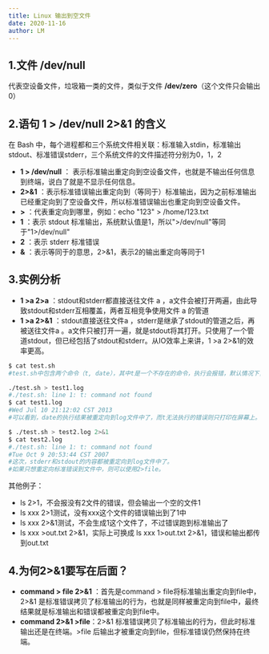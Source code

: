 ```yaml
---
title: Linux 输出到空文件
date: 2020-11-16
author: LM
---
```


## 1.文件 /dev/null 

代表空设备文件，垃圾箱一类的文件，类似于文件 **/dev/zero**（这个文件只会输出0）

## 2.语句 1 > /dev/null 2>&1 的含义

在 Bash 中，每个进程都和三个系统文件相关联：标准输入stdin，标准输出stdout、标准错误stderr，三个系统文件的文件描述符分别为0，1，2

- **1 > /dev/null** ： 表示标准输出重定向到空设备文件，也就是不输出任何信息到终端，说白了就是不显示任何信息。
- **2>&1** ：表示标准错误输出重定向到（等同于）标准输出，因为之前标准输出已经重定向到了空设备文件，所以标准错误输出也重定向到空设备文件。
- **>** ：代表重定向到哪里，例如：echo "123" > /home/123.txt
- **1** ：表示 stdout 标准输出，系统默认值是1，所以">/dev/null"等同于"1>/dev/null"
- **2** ：表示 stderr 标准错误
- **&** ：表示等同于的意思，2>&1，表示2的输出重定向等同于1

## 3.实例分析

- **1 >a 2>a** ：stdout和stderr都直接送往文件 a ，a文件会被打开两遍，由此导致stdout和stderr互相覆盖，两者互相竞争使用文件 a 的管道
- **1 >a 2>&1** ：stdout直接送往文件a ，stderr是继承了stdout的管道之后，再被送往文件a 。a文件只被打开一遍，就是stdout将其打开。只使用了一个管道stdout，但已经包括了stdout和stderr。从IO效率上来讲，1 >a 2>&1的效率更高。

```bash
$ cat test.sh
#test.sh中包含两个命令（t, date），其中t是一个不存在的命令，执行会报错，默认情况下，错误会输出到stderr。date则能正确执行，并且输出时间信息，默认输出到stdout

./test.sh > test1.log
#./test.sh: line 1: t: command not found
$ cat test1.log
#Wed Jul 10 21:12:02 CST 2013
#可以看到，date的执行结果被重定向到log文件中了，而t无法执行的错误则只打印在屏幕上。

$ ./test.sh > test2.log 2>&1
$ cat test2.log
#./test.sh: line 1: t: command not found
#Tue Oct 9 20:53:44 CST 2007
#这次，stderr和stdout的内容都被重定向到log文件中了。
#如果只想重定向标准错误到文件中，则可以使用2>file。
```

其他例子：

- ls 2>1，不会报没有2文件的错误，但会输出一个空的文件1
- ls xxx 2>1测试，没有xxx这个文件的错误输出到了1中
- ls xxx 2>&1测试，不会生成1这个文件了，不过错误跑到标准输出了
- ls xxx >out.txt 2>&1，实际上可换成 ls xxx 1>out.txt 2>&1，错误和输出都传到out.txt

## 4.为何2>&1要写在后面？

- **command > file 2>&1** ：首先是command > file将标准输出重定向到file中， 2>&1 是标准错误拷贝了标准输出的行为，也就是同样被重定向到file中，最终结果就是标准输出和错误都被重定向到file中。 
- **command 2>&1 >file**：2>&1 标准错误拷贝了标准输出的行为，但此时标准输出还是在终端。>file 后输出才被重定向到file，但标准错误仍然保持在终端。